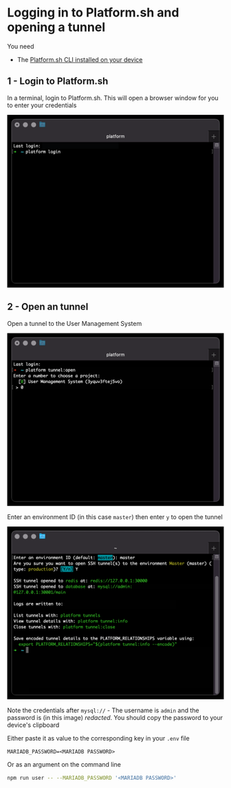 # Logging in to Platform.sh and opening a tunnel

You need

- The [Platform.sh CLI installed on your device](https://docs.platform.sh/administration/cli.html)

## 1 - Login to Platform.sh

In a terminal, login to Platform.sh. This will open a browser window for you to enter your credentials

<img alt="Login" src="images/1-platform-login.png" width="525px" />

## 2 - Open an tunnel

Open a tunnel to the User Management System

<img alt="Select the User Management System" src="images/2-platform-tunnel-open.png" width="525px" />

Enter an environment ID (in this case `master`) then enter `y` to open the tunnel

<img alt="Enter `master` then `y`" src="images/3-master.png" width="525px" />

Note the credentials after `mysql://` - The username is `admin` and the password is (in this image) _redacted_. You should copy the password to your device's clipboard

Either paste it as value to the corresponding key in your `.env` file

```dotenv
MARIADB_PASSWORD=<MARIADB PASSWORD>
```

Or as an argument on the command line

```bash
npm run user -- --MARIADB_PASSWORD '<MARIADB PASSWORD>'
```
